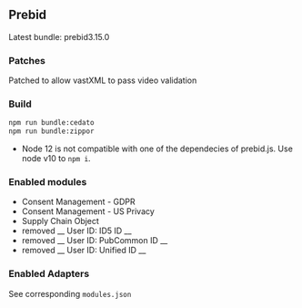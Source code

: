 ## Prebid

Latest bundle:
prebid3.15.0

### Patches 
Patched to allow vastXML to pass video validation

### Build
```sh
npm run bundle:cedato
npm run bundle:zippor
```

* Node 12 is not compatible with one of the dependecies of prebid.js. Use node v10 to ```npm i```.


### Enabled modules
+ Consent Management - GDPR
+ Consent Management - US Privacy
+ Supply Chain Object
+ removed __ User ID: ID5 ID __
+ removed __ User ID: PubCommon ID __
+ removed __ User ID: Unified ID __


### Enabled Adapters
See corresponding ```modules.json```
